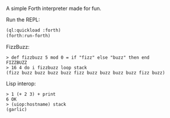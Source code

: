A simple Forth interpreter made for fun.

Run the REPL:

```lisp
(ql:quickload :forth)
(forth:run-forth)
```

FizzBuzz:

```forth
> def fizzbuzz 5 mod 0 = if "fizz" else "buzz" then end
FIZZBUZZ
> 16 4 do i fizzbuzz loop stack
(fizz buzz buzz buzz buzz fizz buzz buzz buzz buzz fizz buzz)
```

Lisp interop:

```forth
> 1 (+ 2 3) + print
6 OK
> (uiop:hostname) stack
(garlic)
```
